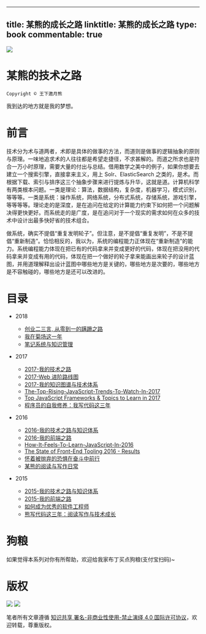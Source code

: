 
---
title: 某熊的成长之路
linktitle: 某熊的成长之路
type: book
commentable: true
---

![](http://upload-images.jianshu.io/upload_images/1647496-d281090a702045e5.jpg?imageMogr2/auto-orient/strip%7CimageView2/2/w/1240)

# 某熊的技术之路

`Copyright © 王下邀月熊`

我到达的地方就是我的梦想。

# 前言

技术分为术与道两者，术即是具体的做事的方法，而道则是做事的逻辑抽象的原则与原理。一味地追求术的人往往都是希望走捷径，不求甚解的。而道之所求也是符合一万小时原理，需要大量的付出与总结。借用数学之美中的例子，如果你想要去建立一个搜索引擎，直接拿来主义，用上 Solr、ElasticSearch 之类的，是术。而根据下载、索引与排序这三个抽象步骤来进行提炼与升华，这就是道。计算机科学有两类根本问题。一类是理论：算法，数据结构，复杂度，机器学习，模式识别，等等等。一类是系统：操作系统，网络系统，分布式系统，存储系统，游戏引擎，等等等等。理论走的是深度，是在追问在给定的计算能力约束下如何把一个问题解决得更快更好。而系统走的是广度，是在追问对于一个现实的需求如何在众多的技术中设计出最多快好省的技术组合。

做系统，确实不提倡“重复发明轮子”。但注意，是不提倡“重复发明”，不是不提倡“重新制造”。恰恰相反的，我以为，系统的编程能力正体现在“重新制造”的能力。系统编程能力体现在把已有的代码拿来并变成更好的代码，体现在把没用的代码拿来并变成有用的代码，体现在把一个做好的轮子拿来能画出来轮子的设计蓝图，并用道理解释出设计蓝图中哪些地方是关键的，哪些地方是次要的，哪些地方是不容触碰的，哪些地方是还可以改进的。

# 目录

- 2018

  - [创业二三言, 从零到一的蹒跚之路](./2018/创业二三言.md)
  - [我在菊场这一年](./2018/我在菊场这一年.md)
  - [笔记系统与知识管理](./2018/笔记系统与知识管理.md)

- 2017

  - [2017-我的技术之路](./2017/2017-我的技术之路.md)
  - [2017-Web 进阶路线图](https://parg.co/U4T)
  - [2017-我的知识图谱与技术体系](./2017/2017-我的知识图谱与技术体系.md)
  - [The-Top-Rising-JavaScript-Trends-To-Watch-In-2017](./2017/The-Top-Rising-JavaScript-Trends-To-Watch-In-2017.md)
  - [Top JavaScript Frameworks & Topics to Learn in 2017](https://parg.co/U42)
  - [程序员的自我修养：我写代码这三年](./2017/程序员的自我修养：我写代码这三年.md)

- 2016

  - [2016-我的技术之路与知识体系](./2016/2016-我的技术之路与知识体系.md)
  - [2016-我的前端之路](./2016/2016-我的前端之路.md)
  - [How-It-Feels-To-Learn-JavaScript-In-2016](./2016/How-It-Feels-To-Learn-JavaScript-In-2016.md)
  - [The State of Front-End Tooling 2016 - Results](https://parg.co/U4z)
  - [怀着被抛弃的恐惧在奋斗中前行](./2016/怀着被抛弃的恐惧在奋斗中前行.md)
  - [某熊的阅读与写作日常](./2016/某熊的阅读与写作日常.md)

- 2015

  - [2015-我的技术之路与知识体系](./2015/2015-我的技术之路与知识体系.md)
  - [2015-我的前端之路](./2015/2015-我的前端之路.md)
  - [如何成为优秀的软件工程师](./2015/如何成为优秀的软件工程师.md)
  - [熊写代码这三年：阅读写作与技术成长](./2015/熊写代码这三年：阅读写作与技术成长.md)

# 狗粮

如果觉得本系列对你有所帮助，欢迎给我家布丁买点狗粮(支付宝扫码)~

# 版权

![](https://parg.co/bDY) ![](https://parg.co/bDm)

笔者所有文章遵循 [知识共享 署名-非商业性使用-禁止演绎 4.0 国际许可协议](https://creativecommons.org/licenses/by-nc-nd/4.0/deed.zh)，欢迎转载，尊重版权。

    